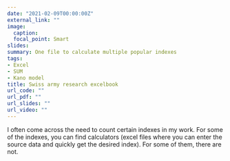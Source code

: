 ```yaml
---
date: "2021-02-09T00:00:00Z"
external_link: ""
image:
  caption: 
  focal_point: Smart
slides: 
summary: One file to calculate multiple popular indexes
tags:
- Excel
- SUM
- Kano model
title: Swiss army research excelbook
url_code: ""
url_pdf: ""
url_slides: ""
url_video: ""
---
```


I often come across the need to count certain indexes in my work. For some of the indexes, you can find calculators (excel files where you can enter the source data and quickly get the desired index). For some of them, there are not.


